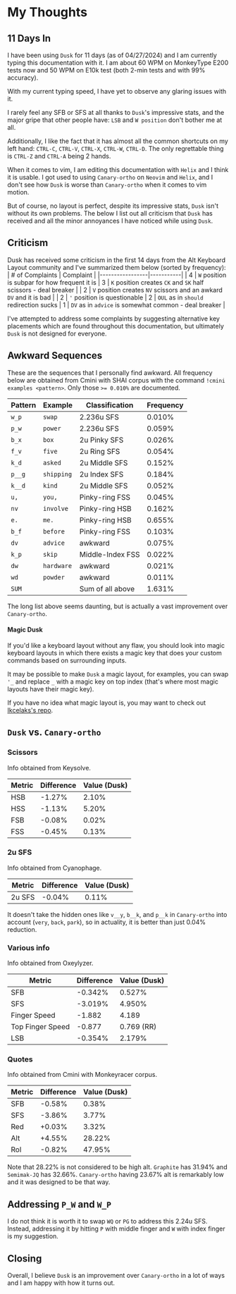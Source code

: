 # My Thoughts
<!-- toc -->

## 11 Days In
I have been using `Dusk` for 11 days (as of 04/27/2024) and I am currently typing this documentation with it. I am about 60 WPM on MonkeyType E200 tests now and 50 WPM on E10k test (both 2-min tests and with 99% accuracy).

With my current typing speed, I have yet to observe any glaring issues with it. 

I rarely feel any SFB or SFS at all thanks to `Dusk`'s impressive stats, and the major gripe that other people have: `LSB` and `W position` don't bother me at all. 

Additionally, I like the fact that it has almost all the common shortcuts on my left hand: 
`CTRL-C`, `CTRL-V`, `CTRL-X`, `CTRL-W`, `CTRL-D`. The only regrettable thing is `CTRL-Z` and `CTRL-A` being 2 hands.

When it comes to vim, I am editing this documentation with `Helix` and I think it is usable. I got used to using `Canary-ortho` on `Neovim` and `Helix`, and I don't see how `Dusk` is worse than `Canary-ortho` when it comes to vim motion.


But of course, no layout is perfect, despite its impressive stats, `Dusk` isn't without its own problems. The below I list out all criticism that `Dusk` has received and all the minor annoyances I have noticed while using `Dusk`.

## Criticism
Dusk has received some criticism in the first 14 days from the Alt Keyboard Layout community and I've summarized them below (sorted by frequency):
| # of Complaints | Complaint |
|-----------------|-----------|
|       4         | `W` position is subpar for how frequent it is
|       3         | `K` position creates `CK` and `SK` half scissors - deal breaker |
|       2         | `V` position creates `NV` scissors and an awkard `DV` and it is bad |
|       2         | `'` position is questionable
|       2         | `OUL` as in `should` redirection sucks
|       1         | `DV` as in `advice` is somewhat common - deal breaker |

I've attempted to address some complaints by suggesting alternative key placements which are found throughout this documentation, but ultimately `Dusk` is not designed for everyone.

## Awkward Sequences
These are the sequences that I personally find awkward.
All frequency below are obtained from Cmini with SHAI corpus
with the command ```!cmini examples <pattern>```. Only those `>= 0.010%` are documented.

| Pattern | Example    | Classification   | Frequency| 
|---------|------------|------------------|----------|
| `w_p`   | `swap`     | 2.236u SFS       | 0.010%   |
| `p_w`   | `power`    | 2.236u SFS       | 0.059%   |
| `b_x`   | `box`      | 2u Pinky SFS     | 0.026%   |
| `f_v`   | `five`     | 2u Ring SFS      | 0.054%   |
| `k_d`   | `asked`    | 2u Middle SFS    | 0.152%   |
| `p__g`  | `shipping` | 2u Index SFS     | 0.184%   |
| `k__d`  | `kind`     | 2u Middle SFS    | 0.052%   |
| `u,`    | `you,`     | Pinky-ring FSS   | 0.045%   |
| `nv`    | `involve`  | Pinky-ring HSB   | 0.162%   |
| `e.`    | `me.`      | Pinky-ring HSB   | 0.655%   |
| `b_f`   | `before`   | Pinky-ring FSS   | 0.103%   |
| `dv`    | `advice`   | awkward          | 0.075%   |
| `k_p`   | `skip`     | Middle-Index FSS | 0.022%   |
| `dw`    | `hardware` | awkward          | 0.021%   |
| `wd`    | `powder`   | awkward          | 0.011%   | 
| `SUM`   |            | Sum of all above | 1.631%   | 

The long list above seems daunting, but is actually a vast improvement over `Canary-ortho`.

#### Magic Dusk
If you'd like a keyboard layout without any flaw, you should look into magic keyboard layouts in which there exists a magic key that does your custom commands based on surrounding inputs.

It may be possible to make `Dusk` a magic layout, for examples, you can swap `'_` and replace `_` with a magic key on top index (that's where most magic layouts have their magic key).

If you have no idea what magic layout is, you may want to check out [Ikcelaks's repo](https://github.com/Ikcelaks/keyboard_layouts/blob/main/magic_sturdy/magic_sturdy.md).

## `Dusk` vs. `Canary-ortho`

### Scissors
Info obtained from Keysolve.

| Metric | Difference | Value (Dusk) |
|--------|------------|-------|
|  HSB   |  -1.27%    | 2.10% |
|  HSS   |  -1.13%    | 5.20% |
|  FSB   |  -0.08%    | 0.02% |
|  FSS   |  -0.45%    | 0.13% |

### 2u SFS
Info obtained from Cyanophage.

| Metric | Difference | Value (Dusk) |
|--------|------------|-------|
|  2u SFS   |  -0.04%    | 0.11% |

It doesn't take the hidden ones like `v__y`, `b__k`, and `p__k` in `Canary-ortho` into account (`very`, `back`, `park`), so in actuality, it is better than just 0.04% reduction.

### Various info
Info obtained from Oxeylyzer.

| Metric | Difference | Value (Dusk) |
|--------|------------|-------|
|  SFB   |  -0.342%    | 0.527% |
|  SFS   |  -3.019%    | 4.950% |
|  Finger Speed   |  -1.882    | 4.189 |
|  Top Finger Speed | -0.877 | 0.769 (RR) | 
|  LSB   |  -0.354%    | 2.179% |

### Quotes
Info obtained from Cmini with Monkeyracer corpus.

| Metric | Difference | Value (Dusk) |
|--------|------------|--------|
|  SFB   |  -0.58%    | 0.38%  |
|  SFS   |  -3.86%    | 3.77%  |
|  Red   |  +0.03%    | 3.32%  |
|  Alt   |  +4.55%    | 28.22% |
|  Rol   |  -0.82%    | 47.95% |

Note that 28.22% is not considered to be high alt. `Graphite` has 31.94% and `Semimak-JQ` has 32.66%. `Canary-ortho` having 23.67% alt is remarkably low and it was designed to be that way.

## Addressing `P_W` and `W_P`
I do not think it is worth it to swap `WQ` or `PG` to address this 2.24u SFS. Instead, addressing it by hitting `P` with middle finger and `W` with index finger is my suggestion.

## Closing
Overall, I believe `Dusk` is an improvement over `Canary-ortho` in a lot of ways and I am happy with how it turns out.
